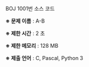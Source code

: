 BOJ 1001번 소스 코드

<b>※ 문제 이름</b> : A-B

<b>※ 제한 시간</b> : 2 초

<b>※ 제한 메모리</b> : 128 MB

<b>※ 제출 언어</b> : C, Pascal, Python 3
